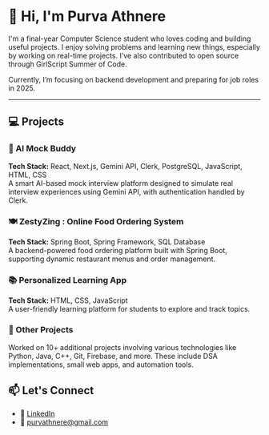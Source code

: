 # 👋 Hi, I'm Purva Athnere

I'm a final-year Computer Science student who loves coding and building useful projects. I enjoy solving problems and learning new things, especially by working on real-time projects. I’ve also contributed to open source through GirlScript Summer of Code.  

Currently, I’m focusing on backend development and preparing for job roles in 2025.

---

## 💻 Projects

### 🚀 AI Mock Buddy  
**Tech Stack:** React, Next.js, Gemini API, Clerk, PostgreSQL, JavaScript, HTML, CSS  
A smart AI-based mock interview platform designed to simulate real interview experiences using Gemini API, with authentication handled by Clerk.



### 🍽️ ZestyZing : Online Food Ordering System  
**Tech Stack:** Spring Boot, Spring Framework, SQL Database  
A backend-powered food ordering platform built with Spring Boot, supporting dynamic restaurant menus and order management.



### 📚 Personalized Learning App  
**Tech Stack:** HTML, CSS, JavaScript  
A user-friendly learning platform for students to explore and track topics.



### 🧠 Other Projects  
Worked on 10+ additional projects involving various technologies like Python, Java, C++, Git, Firebase, and more. These include DSA implementations, small web apps, and automation tools.



## 📫 Let's Connect

- 💼 [LinkedIn](https://www.linkedin.com/in/purvathnere)  
- 📧 purvathnere@gmail.com


